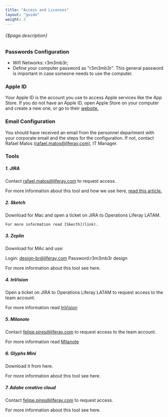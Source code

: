 ```yaml
---
title: "Access and Licenses"
layout: "guide"
weight: 3
---
```


###### {$page.description}

<article id="1">

### Passwords Configuration

- Wifi Networks: r3m3mb3r;
- Define your computer password as "r3m3mb3r". This general password is important in case someone needs to use the computer.


</article>

<article id="2">

### Apple ID

Your Apple ID is the account you use to access Apple services like the App Store. If you do not have an Apple ID, open Apple Store on your computer and create a new one, or go to their [website.](https://appleid.apple.com/account#!&page=create)


</article>

<article id="3">

### Email Configuration

You should have received an email from the personnel department with your corporate email and the steps for the configuration. If not, contact Rafael Matos (rafael.matos@liferay.com), IT Manager.


</article>

<article id="4">

### Tools

##### 1. JIRA

Contact rafael.matos@liferay.com to request access.

For more information about this tool and how we use here, [read this article.](https://in.liferay.com/web/global.engineering/wiki/-/wiki/Quality+Assurance+Main/Jira+Ticket+Formatting#security)


##### 2. Sketch

Download for Mac and open a ticket on JIRA to Operations Liferay LATAM. 


	For more information read [Skecth](link).



##### 3. Zeplin

Download for MAc and use: 

Login: design-br@liferay.com
Password:r3m3mb3r design

For more information about this tool see here. 


##### 4. InVision

Open a ticket on JIRA to Operations Liferay LATAM to request access to the team account.

For more information read [InVision](link)

##### 5. Milanote

Contact felipe.pires@liferay.com to request access to the team account.

For more information read [Milanote](link)


##### 6. Glyphs Mini

Download it from here. 

For more information about this tool see here. 


##### 7. Adobe creative cloud

Contact felipe.pires@liferay.com to request access.

For more information about this tool see here. 


</article>